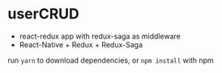 # userCRUD

* react-redux app with redux-saga as middleware
* React-Native + Redux + Redux-Saga

run `yarn` to download dependencies,
or
`npm install` with npm
